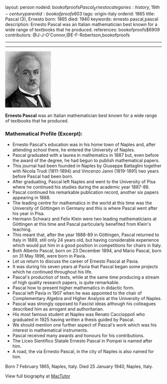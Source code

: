 layout: person
nodeid: bookofproofs$Pascal_Ernesto
categories: history,19th-century
parentid: bookofproofs$603
tags: origin-italy
orderid: 1865
title: Pascal (3), Ernesto
born: 1865
died: 1940
keywords: ernesto pascal,pascal
description: Ernesto Pascal was an Italian mathematician best known for a wide range of textbooks that he produced.
references: bookofproofs$6909
contributors: @J-J-O'Connor,@E-F-Robertson,bookofproofs

---



---

![Pascal_Ernesto.jpg](https://github.com/bookofproofs/bookofproofs.github.io/blob/main/_sources/_assets/images/portraits/Pascal_Ernesto.jpg?raw=true)

**Ernesto Pascal** was an Italian mathematician best known for a wide range of textbooks that he produced.

### Mathematical Profile (Excerpt):
* Ernesto Pascal's education was in his home town of Naples and, after attending school there, he entered the University of Naples.
* Pascal graduated with a laurea in mathematics in 1887 but, even before the award of the degree, he had begun to publish mathematical papers.
* This journal had been founded in Naples by Giuseppe Battaglini together with Nicola Trudi (1811-1894) and Vincenzo Janni (1819-1891) two years before Pascal had been born.
* After graduating, Pascal left Naples and went to the University of Pisa where he continued his studies during the academic year 1887-88.
* Pascal continued his remarkable publication record, another six papers appearing in 1888.
* The leading centre for mathematics in the world at this time was the University of Göttingen in Germany and this is where Pascal went after his year in Pisa.
* Hermann Schwarz and Felix Klein were two leading mathematicians at Göttingen at this time and Pascal particularly benefited from Klein's teaching.
* This meant that, after the year 1888-89 in Göttingen, Pascal returned to Italy in 1889, still only 24 years old, but having considerable experience which would put him in a good position in competitions for chairs in Italy.
* Both Alberto Pascal, born on 23 December 1894, and Mario Pascal, born on 31 May 1896, were born in Pavia.
* Let us return to discuss the career of Ernesto Pascal at Pavia.
* It was during his seven years at Pavia that Pascal began some projects which he continued throughout his life.
* Pascal's production of texts, while at the same time producing a stream of high quality research papers, is quite remarkable.
* Pascal how to present higher mathematics in didactic form.
* Pascal left Pavia in 1907 when he was appointed to the chair of Complementary Algebra and Higher Analysis at the University of Naples.
* Pascal was strongly opposed to Fascist ideas although his colleagues described him as arrogant and authoritarian.
* His most famous student at Naples was Renato Caccioppoli who graduated in 1925 having written a thesis guided by Pascal.
* We should mention one further aspect of Pascal's work which was his interest in mathematical instruments.
* Pascal received many awards and honours for his contributions.
* The Liceo Sientifico Statale Ernesto Pascal in Pompei is named after him.
* A road, the via Ernesto Pascal, in the city of Naples is also named for him.

Born 7 February 1865, Naples, Italy. Died 25 January 1940, Naples, Italy.

View full biography at [MacTutor](https://mathshistory.st-andrews.ac.uk/Biographies/Pascal_Ernesto/)

